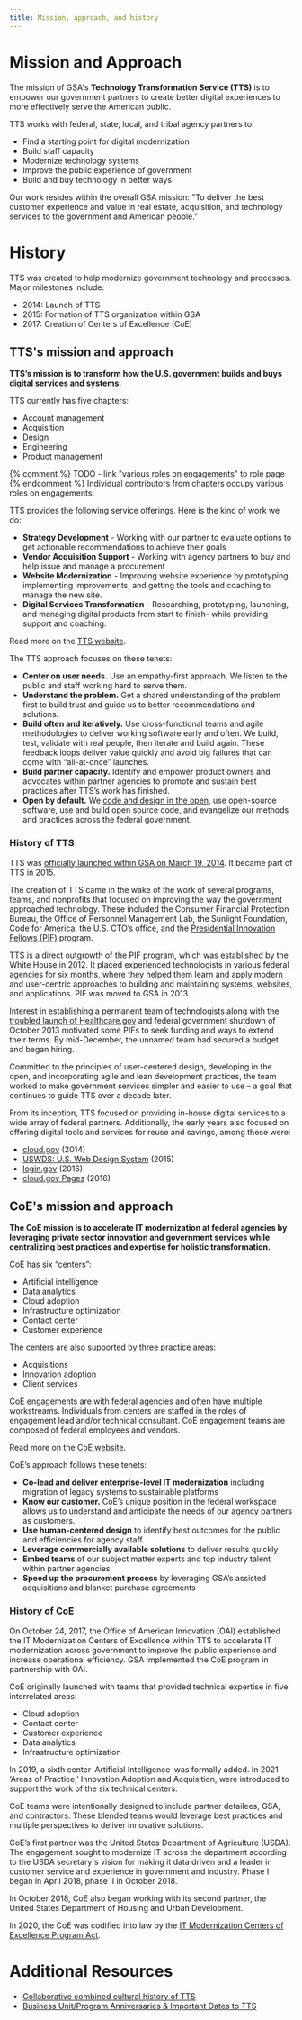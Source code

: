 ```yaml
---
title: Mission, approach, and history
---
```


# Mission and Approach

The mission of GSA's **Technology Transformation Service (TTS)** is to empower our government partners to create better digital experiences to more effectively serve the American public.

TTS works with federal, state, local, and tribal agency partners to:

* Find a starting point for digital modernization
* Build staff capacity  
* Modernize technology systems
* Improve the public experience of government
* Build and buy technology in better ways

Our work resides within the overall GSA mission: "To deliver the best customer experience and value in real estate, acquisition, and technology services to the government and American people."

# History

TTS was created to help modernize government technology and processes. Major milestones include:

- 2014: Launch of TTS
- 2015: Formation of TTS organization within GSA
- 2017: Creation of Centers of Excellence (CoE)

## TTS's mission and approach

**TTS’s mission is to transform how the U.S. government builds and buys digital services and systems.**

TTS currently has five chapters:

- Account management
- Acquisition
- Design
- Engineering
- Product management

{% comment %} TODO - link "various roles on engagements" to role page {% endcomment %}
Individual contributors from chapters occupy various roles on engagements.

TTS provides the following service offerings. Here is the kind of work we do:

- **Strategy Development** - Working with our partner to evaluate options to get actionable recommendations to achieve their goals
- **Vendor Acquisition Support** - Working with agency partners to buy and help issue and manage a procurement
- **Website Modernization** - Improving website experience by prototyping, implementing improvements, and getting the tools and coaching to manage the new site.
- **Digital Services Transformation** - Researching, prototyping, launching, and managing digital products from start to finish- while providing support and coaching.

Read more on the [TTS website](https://TTS.gsa.gov/).

The TTS approach focuses on these tenets:

- **Center on user needs.** Use an empathy-first approach. We listen to the public and staff working hard to serve them.
- **Understand the problem.** Get a shared understanding of the problem first to build trust and guide us to better recommendations and solutions.
- **Build often and iteratively.** Use cross-functional teams and agile methodologies to deliver working software early and often. We build, test, validate with real people, then iterate and build again. These feedback loops deliver value quickly and avoid big failures that can come with “all-at-once” launches.
- **Build partner capacity.** Identify and empower product owners and advocates within partner agencies to promote and sustain best practices after TTS’s work has finished.
- **Open by default.** We [code and design in the open](https://github.com/TTS), use open-source software, use and build open source code, and evangelize our methods and practices across the federal government.

### History of TTS

TTS was [officially launched within GSA on March 19, 2014](https://TTS.gsa.gov/2014/03/19/hello-world-we-are-TTS/). It became part of TTS in 2015.

The creation of TTS came in the wake of the work of several programs, teams, and nonprofits that focused on improving the way the government approached technology. These included the Consumer Financial Protection Bureau, the Office of Personnel Management Lab, the Sunlight Foundation, Code for America, the U.S. CTO’s office, and the [Presidential Innovation Fellows (PIF)](https://presidentialinnovationfellows.gov/) program.

TTS is a direct outgrowth of the PIF program, which was established by the White House in 2012. It placed experienced technologists in various federal agencies for six months, where they helped them learn and apply modern and user-centric approaches to building and maintaining systems, websites, and applications. PIF was moved to GSA in 2013.

Interest in establishing a permanent team of technologists along with the [troubled launch of Healthcare.gov](https://oig.hhs.gov/reports/all/2016/healthcaregov-case-study-of-cms-management-of-the-federal-marketplace/) and federal government shutdown of October 2013 motivated some PIFs to seek funding and ways to extend their terms. By mid-December, the unnamed team had secured a budget and began hiring.

Committed to the principles of user-centered design, developing in the open, and incorporating agile and lean development practices, the team worked to make government services simpler and easier to use – a goal that continues to guide TTS over a decade later.

From its inception, TTS focused on providing in-house digital services to a wide array of federal partners. Additionally, the early years also focused on offering digital tools and services for reuse and savings, among these were:

- [cloud.gov](http://cloud.gov) (2014)
- [USWDS: U.S. Web Design System](https://designsystem.digital.gov/) (2015)
- [login.gov](http://login.gov) (2016)
- [cloud.gov Pages](https://cloud.gov/pages/) (2016)

## CoE's mission and approach

**The CoE mission is to accelerate IT modernization at federal agencies by leveraging private sector innovation and government services while centralizing best practices and expertise for holistic transformation.**

CoE has six “centers”:

- Artificial intelligence
- Data analytics
- Cloud adoption
- Infrastructure optimization
- Contact center
- Customer experience

The centers are also supported by three practice areas:

- Acquisitions
- Innovation adoption
- Client services

CoE engagements are with federal agencies and often have multiple workstreams. Individuals from centers are staffed in the roles of engagement lead and/or technical consultant. CoE engagement teams are composed of federal employees and vendors.

Read more on the [CoE website](https://coe.gsa.gov/).

CoE’s approach follows these tenets:

- **Co-lead and deliver enterprise-level IT modernization** including migration of legacy systems to sustainable platforms
- **Know our customer.** CoE’s unique position in the federal workspace allows us to understand and anticipate the needs of our agency partners as customers.
- **Use human-centered design** to identify best outcomes for the public and efficiencies for agency staff.
- **Leverage commercially available solutions** to deliver results quickly
- **Embed teams** of our subject matter experts and top industry talent within partner agencies
- **Speed up the procurement process** by leveraging GSA’s assisted acquisitions and blanket purchase agreements

### History of CoE

On October 24, 2017, the Office of American Innovation (OAI) established the IT Modernization Centers of Excellence within TTS to accelerate IT modernization across government to improve the public experience and increase operational efficiency. GSA implemented the CoE program in partnership with OAI.

CoE originally launched with teams that provided technical expertise in five interrelated areas:

- Cloud adoption
- Contact center
- Customer experience
- Data analytics
- Infrastructure optimization

In 2019, a sixth center–Artificial Intelligence–was formally added. In 2021 ‘Areas of Practice,’ Innovation Adoption and Acquisition, were introduced to support the work of the six technical centers.

CoE teams were intentionally designed to include partner detailees, GSA, and contractors. These blended teams would leverage best practices and multiple perspectives to deliver innovative solutions.

CoE’s first partner was the United States Department of Agriculture (USDA). The engagement sought to modernize IT across the department according to the USDA secretary's vision for making it data driven and a leader in customer service and experience in government and industry. Phase I began in April 2018, phase II in October 2018.

In October 2018, CoE also began working with its second partner, the United States Department of Housing and Urban Development.

In 2020, the CoE was codified into law by the [IT Modernization Centers of Excellence Program Act](https://www.cio.gov/handbook/it-laws/modernization-centers-of-excellence-program-act/?clickEvt).

# Additional Resources

- [Collaborative combined cultural history of TTS](https://docs.google.com/document/d/1TZNX3G86G4zY56YVJCXW4L9GKL6_nfsTPSL-SDxmSVs/edit)
- [Business Unit/Program Anniversaries & Important Dates to TTS](https://docs.google.com/spreadsheets/d/1uSZVYI3mKTrtyT9VbEajo4z9NGVIYChcodTOjRUbiJk/edit?gid=0#gid=0)
